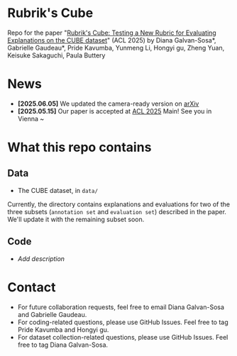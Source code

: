 # Rubrik's Cube
Repo for the paper "[Rubrik's Cube: Testing a New Rubric for Evaluating Explanations on the CUBE dataset](https://arxiv.org/abs/2503.23899)" (ACL 2025) by Diana Galvan-Sosa*, Gabrielle  Gaudeau*, Pride Kavumba, Yunmeng Li, Hongyi gu, Zheng Yuan, Keisuke Sakaguchi, Paula Buttery

# News
- **[2025.06.05]**  We updated the camera-ready version on [arXiv](https://arxiv.org/abs/2503.23899) 
- **[2025.05.15]**  Our paper is accepted at [ACL 2025](https://2025.aclweb.org/program/main_papers/) Main! See you in Vienna ~


# What this repo contains
## Data
- The CUBE dataset, in `data/` 

Currently, the directory contains explanations and evaluations for two of the three subsets (`annotation set` and `evaluation set`) described in the paper. We'll update it with the remaining subset soon.

## Code
- *Add description*

# Contact
- For future collaboration requests, feel free to email Diana Galvan-Sosa and Gabrielle Gaudeau.
- For coding-related questions, please use GitHub Issues. Feel free to tag Pride Kavumba and Hongyi gu.
- For dataset collection-related questions, please use GitHub Issues. Feel free to tag Diana Galvan-Sosa.
